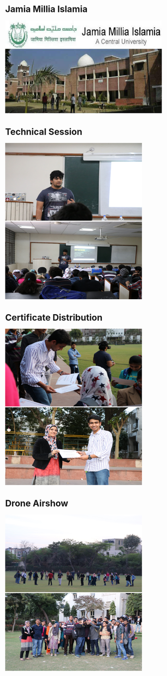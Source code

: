 # Jamia Millia Islamia
<img src="JMI-BDS-Results.jpg" height="300" width="900" >

# Technical Session
<img src="Technical Session/IMG_0854.jpg" height="250" width="440" ><img src="Technical Session/IMG_0902.jpg" height="250" width="440" >

# Certificate Distribution
<img src="Certificate Distribution/IMG_1043.jpg" height="250" width="440" ><img src="Certificate Distribution/IMG_1045.jpg" height="250" width="440" >

# Drone Airshow
<img src="Drone Airshow/IMG_0993.jpg" height="250" width="440" ><img src="Drone Airshow/IMG_1022.jpg" height="250" width="440" >
